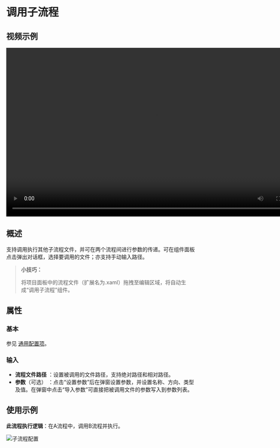 # 调用子流程

## 视频示例

<video controls height='450px' width='800px' src="https://encooacademy.oss-cn-shanghai.aliyuncs.com/activity/InvokeSubWorkflow.mp4"></video>

## 概述

支持调用执行其他子流程文件，并可在两个流程间进行参数的传递。可在组件面板点击弹出对话框，选择要调用的文件；亦支持手动输入路径。

>**小技巧：**
>
>将项目面板中的流程文件（扩展名为.xaml）拖拽至编辑区域，将自动生成“调用子流程”组件。

## 属性

### 基本

参见 [通用配置项](../Appendix/CommonConfigurationItems.md)。

### 输入

- **流程文件路径** ：设置被调用的文件路径，支持绝对路径和相对路径。
- **参数**（可选） ：点击“设置参数”后在弹窗设置参数，并设置名称、方向、类型及值。在弹窗中点击“导入参数”可直接把被调用文件的参数写入到参数列表。

## 使用示例

**此流程执行逻辑**：在A流程中，调用B流程并执行。

![子流程配置](https://docimages.blob.core.chinacloudapi.cn/images/Activities/invokesubworkflow20210715.png)
